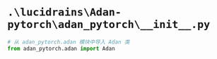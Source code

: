 # `.\lucidrains\Adan-pytorch\adan_pytorch\__init__.py`

```py
# 从 adan_pytorch.adan 模块中导入 Adan 类
from adan_pytorch.adan import Adan
```